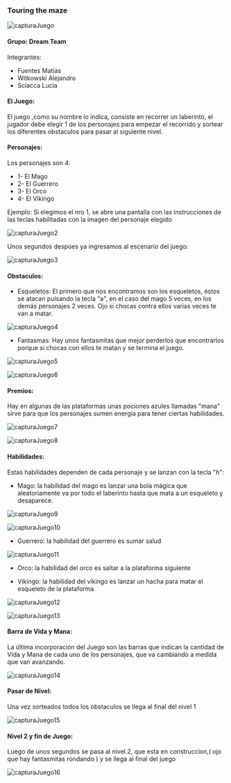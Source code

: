 ### Touring the maze 

![capturaJuego](assets/capturaJuego.png)

#### Grupo: Dream Team

Integrantes:

- Fuentes Matias
- Witkowski Alejandro
- Sciacca Lucia


#### El Juego:

El juego ,como su nombre lo indica, consiste en recorrer un laberinto, el jugador debe elegir 1 de los personajes para empezar el recorrido y sortear los diferentes obstaculos para pasar al siguiente nivel.

#### Personajes:

Los personajes son 4:

- 1- El Mago
- 2- El Guerrero
- 3- El Orco
- 4- El Vikingo

Ejemplo:
Si elegimos el nro 1, se abre una pantalla con las instrucciones de las teclas habilitadas con la imagen del personaje elegido

![capturaJuego2](assets/tutorial/elegirAlMago.png)

Unos segundos despúes ya ingresamos al escenario del juego:


![capturaJuego3](assets/tutorial/empezar_mago2.png)

#### Obstaculos:
 
- Esqueletos:
El primero que nos encontramos son los esqueletos, éstos se atacan pulsando la tecla "a", en el caso del mago 5 veces, en los demás personajes 2 veces. Ojo si chocas contra ellos varias veces te van a matar.

![capturaJuego4](assets/skeleton_warrior.png)

- Fantasmas:
Hay unos fantasmitas que mejor perderlos que encontrarlos porque si chocas con ellos te matan y se termina el juego.

![capturaJuego5](assets/ghost.png)


![capturaJuego6](assets/tutorial/meMatoElFantasma2.png)

#### Premios:

Hay en algunas de las plataformas unas pociones azules llamadas "mana" sirve para que los personajes sumen energia para tener ciertas habilidades.

![capturaJuego7](assets/pocionMagica.png)

![capturaJuego8](assets/tutorial/tienemasmana2.png)

#### Habilidades:

Estas habilidades dependen de cada personaje y se lanzan con la tecla "h":

- Mago: la habilidad del mago es lanzar una bola mágica que aleatoriamente va por todo el laberinto hasta que mata a un esqueleto y desaparece.

![capturaJuego9](assets/bolaMagica_.png)


![capturaJuego10](assets/tutorial/habilidad_bolaMagica2.png)


- Guerrero: la habilidad del guerrero es sumar salud 


![capturaJuego11](assets/tutorial/habilidad_salud_guerrero2.png)

- Orco: la habilidad del orco es saltar a la plataforma siguiente

- Vikingo: la habilidad del vikingo es lanzar un hacha para matar el esqueleto de la plataforma

![capturaJuego12](assets/hacha.png)


![capturaJuego13](assets/tutorial/habilidad_hacha_vikingo2.png)

#### Barra de Vida y Mana:

La última incorporación del Juego son las barras que indican la cantidad de Vida y Mana de cada uno de los personajes, que va cambiando a medida que van avanzando.

![capturaJuego14](assets/tutorial/barraVIdaMana3.png)

#### Pasar de Nivel:

Una vez sorteados todos los obstaculos se llega al final del nivel 1 

![capturaJuego15](assets/tutorial/pasar_al_2do_nivel2.png)


#### Nivel 2 y fin de Juego:

Luego de unos segundos se pasa al nivel 2, que esta en construccion,( ojo que hay fantasmitas rondando ) y se llega al final del juego

![capturaJuego16](assets/tutorial/nivel2_2.png)











